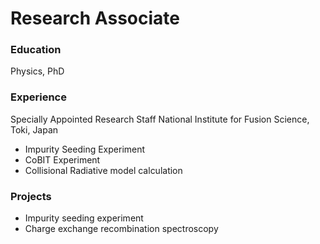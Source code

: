 # Research Associate

### Education
Physics, PhD

### Experience
Specially Appointed Research Staff
National Institute for Fusion Science, Toki, Japan
- Impurity Seeding Experiment
- CoBIT Experiment
- Collisional Radiative model calculation

### Projects
- Impurity seeding experiment
- Charge exchange recombination spectroscopy
